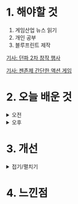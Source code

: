 
# 1. 해야할 것

1. 게임산업 뉴스 읽기 
2. 개인 공부  
3. 블루프린트 제작

[기사: 던파 2차 창작 행사](https://www.gamemeca.com/view.php?gid=1750786)

[기사: 젠존제 간단한 액션 게임](https://www.gameinsight.co.kr/news/articleView.html?idxno=32769)

# 2. 오늘 배운 것

<details>
<summary>오전</summary>

## 오늘의 뉴스
### 던파 2차 창작 행사
![image](https://github.com/JM94Ent/TIL-WIL/assets/143363550/2d30caf5-ca2b-4354-b0ae-a350500b101f)
```
인기있는 게임의 2차 창작 활동은 더 많은 인기를 불러온다.
던전앤파이터는 오래된 장소 게임이고 인기가 많아서 많은 사람들이 보고 즐길 거리가 많다.
게임을 안하는 나도 귀여운 굿즈는 가지고 싶으니...
```
### 젠존제 간단한 액션 게임
![image](https://github.com/JM94Ent/TIL-WIL/assets/143363550/f51e8c95-4f5e-4244-a0ad-1e39dbfa1d6a)
```
내가 추구하는 액션게임이 구현되면 이렇게 되려나?
프롬소프트의 어려운 시련을 극복하고 성취감을 얻는 류의 게임을 만들고 싶다는 생각에 공감하기에
나는 쉬운 조작으로 어려운 시련을 극복하고 쾌감을 얻을 수 있는 게임을 만들고 싶다.

이게 그 게임이 아닐까? 전투가 쉽고 빌드할 수 있는 방법이 많았다.
```


■ 위메이드커넥트 '로스트 소드', 비공개 테스트 진행 
위메이드커넥트의 신작 모바일 게임 '로스트 소드'가 7월 23일부터 26일까지 국내 비공개 테스트를 진행합니다. 로스트 소드는 코드캣이 개발 중인 서브컬처 RPG로, 판타지풍의 중세 카멜롯 스토리와 2D 애니메이션을 활용한 캐릭터 액션이 중심이 되는 게임입니다.

■ 컴투스, ESG 경영 위한 국제표준 인증 2종 획득
컴투스(대표 남재관)는 한국경영인증원(KMR)으로부터 부패방지경영시스템(ISO 37001) 및 규범준수경영시스템(ISO 37301) 인증을 동시에 획득했다고 9일 밝혔습니다. 컴투스는 전사적으로 추진한 부패 방지 및 규범 준수 방침 제정, 윤리경영 교육 시행, 공정거래 및 내부 통제 프로세스 고도화, 영역별 리스크 관리 등 체계적인 시스템 구축을 인정받아 이번 인증을 획득했습니다.

■ SOOP, e스포츠 월드컵 인기 종목 생중계한다
SOOP은 T1이 초대 우승자로 등극한 'e스포츠 월드컵(Esports World Cup, 이하 EWC)' 리그 오브 레전드(LoL) 종목에 이어 인기 종목들을 생중계한다고 밝혔습니다. SOOP은 LoL에 이어 오는 19일(금) 배틀그라운드 모바일 종목 중계를 시작으로 다양한 종목을 생중계합니다.

■ 강유정 의원 "문체부, 게임이용장애 대응 안일해" 질책 
게임이용장애가 2025년 KCD 초안에 등재될 것으로 전망되는 가운데, 현 정부가 WHO 자문단에 의견을 제시하지 않은 것으로 나타났습니다. 강 의원은 "ICD-11 개발이 시작된 2007년 이후, WHO-FIC에 등록된 게임이용장애 관련 의견은 총 8건에 불과하다"며 "그중에서도 등재 반대 의견은 3건, 문체부 의견 제출은 단 한 차례에 불과하며 특히 윤석열 정부가 출범한 이후 제시한 의견은 전혀 없다"라고 지적했습니다.

■ 텐센트, '검은사막' 중국 테스트 23일 개시
펄어비스가 텐센트를 통해 '검은사막' 중국 테스트를 7월 23일부터 8월 6일까지 진행합니다. 이번 '검은사막' 중국 테스트는 판호를 받은 뒤 처음 일반 유저를 대상으로 진행되는 테스트입니다.

■ 메타포: 리판타지오, 패키지 예약판매 시작 
세가는 8일 아틀러스의 스튜디오 제로가 제작 중인 신작 RPG '메타포: 리판타지오'의 PS4, 5판 패키지 예약 판매가 시작됐다고 밝혔습니다. 패키지 예약 판매 특전으로는 메인 비주얼과 캐릭터 엽서 8종 세트가, 패키지와 디지털 선착 구매 특전으로는 아키타이프 경험체 세트와 여행 지원 물자 세트가 제공됩니다.

■ 젠레스 존 제로, 2차 창작 대회 개최한다
글로벌 인터랙티브 엔터테인먼트 브랜드 호요버스(HoYoverse)는 신작 어반 판타지 ARPG ‘젠레스 존 제로’의 정식 출시를 기념해 2차 창작 대회 ‘Drip Fest’를 개최한다고 8일 밝혔습니다. 그라피티는 물론 일러스트, 영상, 코스튬 플레이, 음악 콘텐츠 등 다양한 분야의 작품을 출품할 수 있으며, 전문 심사위원단과 유저 투표를 통해 공정한 심사가 이루어질 계획입니다. 

■ 블리치 리버스 오브 소울즈, 첫 번째 트레일러 공개
반다이남코 엔터테인먼트 코리아(지사장 장태근)는 대전 액션 게임 ‘블리치 리버스 오브 소울즈’의 한국어판을 발매한다고 발표했습니다. 블리치 리버스 오브 소울즈는 원작 블리치의 일격필살 드라마틱 대전 액션을 체험할 수 있는 게임입니다. 모든 플레이어블 캐릭터가 각성하고 극한의 상황을 뒤집어 역전시키는 경험을 할 수 있습니다.

■ 한국e스포츠협회 스포츠공정위원회, 3기 공식 발족
e스포츠 공정위원회가 '한국e스포츠협회 스포츠공정위원회'로 명칭을 변경하고 3기를 공식 발족했다고 8일(월) 밝혔습니다. 안찬식 위원장은 "한국e스포츠협회 스포츠공정위원회는 1, 2기 위원회의 많은 성과를 이어받고 부족했던 사항은 지속적으로 개선하여 e스포츠 분야 이해관계자인 선수, 지도자, 구단, 팀, 종목사, 심판, 에이전트 그리고 e스포츠 팬들로부터 신뢰를 받을 수 있는 민간기구로 거듭날 수 있도록 노력하겠습니다.

■ 에픽세븐, 버추얼 아이돌 '아이리 칸나'와 콜라보레이션 진행
스마일게이트가 서비스하고 슈퍼크리에이티브에서 개발한 글로벌 히트 모바일 RPG '에픽세븐'이 인기 버추얼 아이돌 '아이리 칸나'와 협업한 '에픽세븐 월드 아레나 챔피언십 2024(이하 E7WC 2024)'의 메인 OST '프로즌 이클립스(Frozen Eclipse)'를 공개했다고 8일(월) 밝혔습니다. 총 1분 30초 분량의 PV에서는 아이리 칸나의 폭발적인 가창과 함께 월광 영웅 '신월의 루나'가 주인공으로 등장하는 게임 내 스토리 콘텐츠 '월광극장: 혹한의 날들'편을 고퀄리티 애니메이션으로 선보여 큰 호응을 받았습니다.

■ 캐주얼 타워 디펜스, 샥샥샥 군단 정식 출시
유엘유게임즈는 신작 캐주얼 타워 디펜스게임 '샥샥샥 군단'을 글로벌 정식 출시했다고 밝혔습니다. '샥샥샥 군단'은 남녀노소 누구나 쉽고 재미있게 플레이할 수 있는 캐주얼 퍼즐 모바일게임으로 흥미로운 전략 플레이가 가능한 것이 특징입니다.

■ 서브컬처 신작, '어설트 릴리: 라스트 블릿 W' 정식 출시
글로벌 게임 퍼블리셔 소넷 엔터테인먼트 타이완(So-net Entertainment Taiwan Limited)은 자사에서 서비스하고, 포케라보 주식회사 및 애니메이션 스튜디오 'SHAFT'에서 공동으로 개발한 모바일 미소녀 서브컬처 RPG '어설트 릴리: 라스트 블릿 W(이하, 어설트 릴리 W)' 글로벌 버전에 '한국어'를 신규 추가하고, 구글 플레이스토어, 애플 앱스토어 등 주요 앱마켓을 통해 한국 정식 서비스를 오늘부터 시작한다고 공식 발표했습니다. 어설트 릴리 W는 '무기 X 미소녀'를 테마로, 인류를 구원하기 위해 활약하는 미소녀 병기 인형을 칭하는 인기 작품 '어설트 릴리'의 세계관을 배경으로 한 미디어 믹스 프로젝트를 기반으로 제작된 모바일 게임입니다.

</details>


<details>
<summary>오후</summary>


</details>




# 3. 개선


<details>
<summary>접기/펼치기</summary>


</details>



# 4. 느낀점


